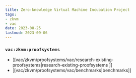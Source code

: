 ```yaml
---
title: Zero-knowledge Virtual Machine Incubation Project
tags:
- zkvm
- vac
date: 2023-08-25
lastmod: 2023-09-06
---
```


### `vac:zkvm:proofsystems`

* [[vac/zkvm/proofsystems/vac/research-existing-proofsystems|research-existing-proofsystems ]]
* [[vac/zkvm/proofsystems/vac/benchmarks|benchmarks]]

